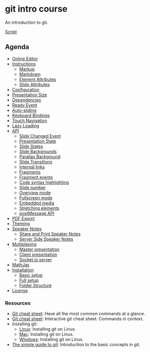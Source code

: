 # git intro course

An introduction to git.

[Script](script.md)

## Agenda
- [Online Editor](#online-editor)
- [Instructions](#instructions)
  - [Markup](#markup)
  - [Markdown](#markdown)
  - [Element Attributes](#element-attributes)
  - [Slide Attributes](#slide-attributes)
- [Configuration](#configuration)
- [Presentation Size](#presentation-size)
- [Dependencies](#dependencies)
- [Ready Event](#ready-event)
- [Auto-sliding](#auto-sliding)
- [Keyboard Bindings](#keyboard-bindings)
- [Touch Navigation](#touch-navigation)
- [Lazy Loading](#lazy-loading)
- [API](#api)
  - [Slide Changed Event](#slide-changed-event)
  - [Presentation State](#presentation-state)
  - [Slide States](#slide-states)
  - [Slide Backgrounds](#slide-backgrounds)
  - [Parallax Background](#parallax-background)
  - [Slide Transitions](#slide-transitions)
  - [Internal links](#internal-links)
  - [Fragments](#fragments)
  - [Fragment events](#fragment-events)
  - [Code syntax highlighting](#code-syntax-highlighting)
  - [Slide number](#slide-number)
  - [Overview mode](#overview-mode)
  - [Fullscreen mode](#fullscreen-mode)
  - [Embedded media](#embedded-media)
  - [Stretching elements](#stretching-elements)
  - [postMessage API](#postmessage-api)
- [PDF Export](#pdf-export)
- [Theming](#theming)
- [Speaker Notes](#speaker-notes)
  - [Share and Print Speaker Notes](#share-and-print-speaker-notes)
  - [Server Side Speaker Notes](#server-side-speaker-notes)
- [Multiplexing](#multiplexing)
  - [Master presentation](#master-presentation)
  - [Client presentation](#client-presentation)
  - [Socket.io server](#socketio-server)
- [MathJax](#mathjax)
- [Installation](#installation)
  - [Basic setup](#basic-setup)
  - [Full setup](#full-setup)
  - [Folder Structure](#folder-structure)
- [License](#license)


### Resources
- [Git cheat sheet](http://rogerdudler.github.io/git-guide/files/git_cheat_sheet.pdf): Have all the most common commands at a glance.
- [Git cheat sheet](http://ndpsoftware.com/git-cheatsheet.html): Interactive git cheat sheet. Commands in context.
- Installing git:
  - [Linux](http://git-scm.com/book/en/Getting-Started-Installing-Git): Installing git on Linux.
  - [Mac](http://code.google.com/p/git-osx-installer/downloads/list?can=3): Installing git on Linux.
  - [Windows](http://msysgit.github.io/): Installing git on Linux.
- [The simple guide to git](http://rogerdudler.github.io/git-guide/): Introduction to the basic concepts in git.

